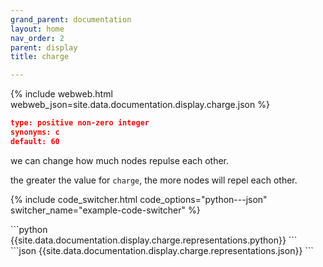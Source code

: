 ```yaml
---
grand_parent: documentation
layout: home
nav_order: 2
parent: display
title: charge

---
```


{% include webweb.html webweb_json=site.data.documentation.display.charge.json %}

```json
type: positive non-zero integer
synonyms: c
default: 60
````
we can change how much nodes repulse each other.



the greater the value for `charge`, the more nodes will repel each other.

{% include code_switcher.html code_options="python---json" switcher_name="example-code-switcher" %}
<div class='select-code-block example-code-switcher python-code-block select-code-block-visible'></div>
```python
{{site.data.documentation.display.charge.representations.python}}
```
<div class='select-code-block example-code-switcher json-code-block'></div>
```json
{{site.data.documentation.display.charge.representations.json}}
```